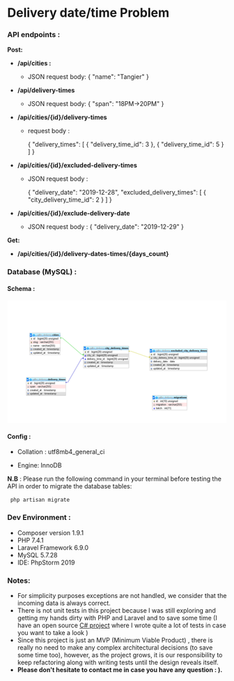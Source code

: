 # Delivery date/time Problem

### API endpoints :

**Post:**

* **/api/cities :**

  * JSON request body: { "name": "Tangier" }

* **/api/delivery-times**

  * JSON request body: { "span": "18PM->20PM" }

* **/api/cities/{id}/delivery-times**

  * request body :

    { "delivery_times": [ { "delivery_time_id": 3 }, { "delivery_time_id": 5 } ] }

* **/api/cities/{id}/excluded-delivery-times**

  * JSON request body :

    {
        "delivery_date": "2019-12-28",
        "excluded_delivery_times": [
            {
                "city_delivery_time_id": 2
            }
        ]
    }

* **/api/cities/{id}/exclude-delivery-date**

  * JSON request body : { "delivery_date": "2019-12-29" }

**Get:**

* **/api/cities/{id}/delivery-dates-times/{days_count}**

### Database  (MySQL) :

#### Schema :

![db_schema](db_schema.png)

#### Config :

* Collation : utf8mb4_general_ci

* Engine: InnoDB

**N.B** : Please run the following command in your terminal before testing the API in order to migrate the database tables:

```
 php artisan migrate
```

### Dev Environment :

* Composer version 1.9.1
* PHP 7.4.1
* Laravel Framework 6.9.0
* MySQL 5.7.28
* IDE: PhpStorm 2019

### Notes:

* For simplicity purposes exceptions are not handled, we consider that the incoming data is always correct.
* There is not unit tests in this project because I was still exploring and getting my hands dirty with PHP and Laravel and to save some time (I have an open source [C# project](https://github.com/whyrising/mvvm-utils) where I wrote quite a lot of tests in case you want to take a look )
* Since this project is just an MVP (Minimum Viable Product) , there is really no need to make any complex architectural decisions (to save some time too), however, as the project grows, it is our responsibility to keep refactoring along with writing tests until the design reveals itself.
* **Please don't hesitate to contact me in case you have any question :  ).**

